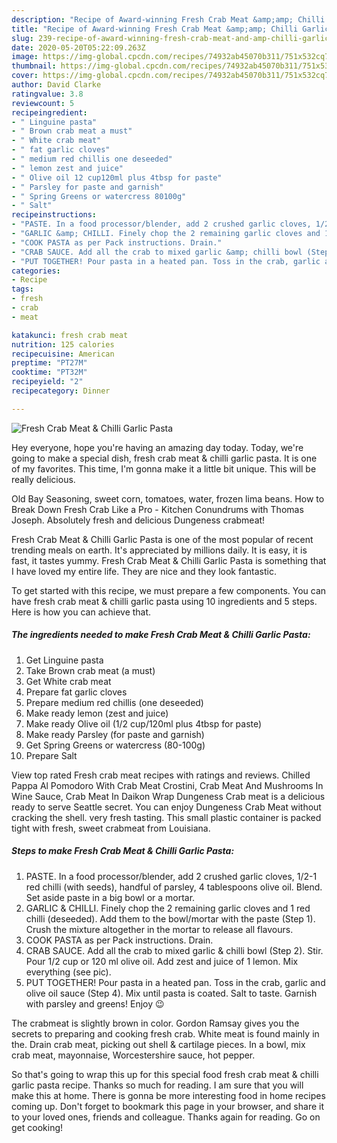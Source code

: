 ```yaml
---
description: "Recipe of Award-winning Fresh Crab Meat &amp;amp; Chilli Garlic Pasta"
title: "Recipe of Award-winning Fresh Crab Meat &amp;amp; Chilli Garlic Pasta"
slug: 239-recipe-of-award-winning-fresh-crab-meat-and-amp-chilli-garlic-pasta
date: 2020-05-20T05:22:09.263Z
image: https://img-global.cpcdn.com/recipes/74932ab45070b311/751x532cq70/fresh-crab-meat-chilli-garlic-pasta-recipe-main-photo.jpg
thumbnail: https://img-global.cpcdn.com/recipes/74932ab45070b311/751x532cq70/fresh-crab-meat-chilli-garlic-pasta-recipe-main-photo.jpg
cover: https://img-global.cpcdn.com/recipes/74932ab45070b311/751x532cq70/fresh-crab-meat-chilli-garlic-pasta-recipe-main-photo.jpg
author: David Clarke
ratingvalue: 3.8
reviewcount: 5
recipeingredient:
- " Linguine pasta"
- " Brown crab meat a must"
- " White crab meat"
- " fat garlic cloves"
- " medium red chillis one deseeded"
- " lemon zest and juice"
- " Olive oil 12 cup120ml plus 4tbsp for paste"
- " Parsley for paste and garnish"
- " Spring Greens or watercress 80100g"
- " Salt"
recipeinstructions:
- "PASTE. In a food processor/blender, add 2 crushed garlic cloves, 1/2-1 red chilli (with seeds), handful of parsley, 4 tablespoons olive oil. Blend. Set aside paste in a big bowl or a mortar."
- "GARLIC &amp; CHILLI. Finely chop the 2 remaining garlic cloves and 1 red chilli (deseeded). Add them to the bowl/mortar with the paste (Step 1). Crush the mixture altogether in the mortar to release all flavours."
- "COOK PASTA as per Pack instructions. Drain."
- "CRAB SAUCE. Add all the crab to mixed garlic &amp; chilli bowl (Step 2). Stir. Pour 1/2 cup or 120 ml olive oil. Add zest and juice of 1 lemon. Mix everything (see pic)."
- "PUT TOGETHER! Pour pasta in a heated pan. Toss in the crab, garlic and olive oil sauce (Step 4). Mix until pasta is coated. Salt to taste. Garnish with parsley and greens! Enjoy 😉"
categories:
- Recipe
tags:
- fresh
- crab
- meat

katakunci: fresh crab meat 
nutrition: 125 calories
recipecuisine: American
preptime: "PT27M"
cooktime: "PT32M"
recipeyield: "2"
recipecategory: Dinner

---
```



![Fresh Crab Meat &amp; Chilli Garlic Pasta](https://img-global.cpcdn.com/recipes/74932ab45070b311/751x532cq70/fresh-crab-meat-chilli-garlic-pasta-recipe-main-photo.jpg)

Hey everyone, hope you're having an amazing day today. Today, we're going to make a special dish, fresh crab meat &amp; chilli garlic pasta. It is one of my favorites. This time, I'm gonna make it a little bit unique. This will be really delicious.

Old Bay Seasoning, sweet corn, tomatoes, water, frozen lima beans. How to Break Down Fresh Crab Like a Pro - Kitchen Conundrums with Thomas Joseph. Absolutely fresh and delicious Dungeness crabmeat!

Fresh Crab Meat &amp; Chilli Garlic Pasta is one of the most popular of recent trending meals on earth. It's appreciated by millions daily. It is easy, it is fast, it tastes yummy. Fresh Crab Meat &amp; Chilli Garlic Pasta is something that I have loved my entire life. They are nice and they look fantastic.


To get started with this recipe, we must prepare a few components. You can have fresh crab meat &amp; chilli garlic pasta using 10 ingredients and 5 steps. Here is how you can achieve that.

<!--inarticleads1-->

##### The ingredients needed to make Fresh Crab Meat &amp; Chilli Garlic Pasta:

1. Get  Linguine pasta
1. Take  Brown crab meat (a must)
1. Get  White crab meat
1. Prepare  fat garlic cloves
1. Prepare  medium red chillis (one deseeded)
1. Make ready  lemon (zest and juice)
1. Make ready  Olive oil (1/2 cup/120ml plus 4tbsp for paste)
1. Make ready  Parsley (for paste and garnish)
1. Get  Spring Greens or watercress (80-100g)
1. Prepare  Salt


View top rated Fresh crab meat recipes with ratings and reviews. Chilled Pappa Al Pomodoro With Crab Meat Crostini, Crab Meat And Mushrooms In Wine Sauce, Crab Meat In Daikon Wrap Dungeness Crab meat is a delicious ready to serve Seattle secret. You can enjoy Dungeness Crab Meat without cracking the shell. very fresh tasting. This small plastic container is packed tight with fresh, sweet crabmeat from Louisiana. 

<!--inarticleads2-->

##### Steps to make Fresh Crab Meat &amp; Chilli Garlic Pasta:

1. PASTE. In a food processor/blender, add 2 crushed garlic cloves, 1/2-1 red chilli (with seeds), handful of parsley, 4 tablespoons olive oil. Blend. Set aside paste in a big bowl or a mortar.
1. GARLIC &amp; CHILLI. Finely chop the 2 remaining garlic cloves and 1 red chilli (deseeded). Add them to the bowl/mortar with the paste (Step 1). Crush the mixture altogether in the mortar to release all flavours.
1. COOK PASTA as per Pack instructions. Drain.
1. CRAB SAUCE. Add all the crab to mixed garlic &amp; chilli bowl (Step 2). Stir. Pour 1/2 cup or 120 ml olive oil. Add zest and juice of 1 lemon. Mix everything (see pic).
1. PUT TOGETHER! Pour pasta in a heated pan. Toss in the crab, garlic and olive oil sauce (Step 4). Mix until pasta is coated. Salt to taste. Garnish with parsley and greens! Enjoy 😉


The crabmeat is slightly brown in color. Gordon Ramsay gives you the secrets to preparing and cooking fresh crab. White meat is found mainly in the. Drain crab meat, picking out shell &amp; cartilage pieces. In a bowl, mix crab meat, mayonnaise, Worcestershire sauce, hot pepper. 

So that's going to wrap this up for this special food fresh crab meat &amp; chilli garlic pasta recipe. Thanks so much for reading. I am sure that you will make this at home. There is gonna be more interesting food in home recipes coming up. Don't forget to bookmark this page in your browser, and share it to your loved ones, friends and colleague. Thanks again for reading. Go on get cooking!
